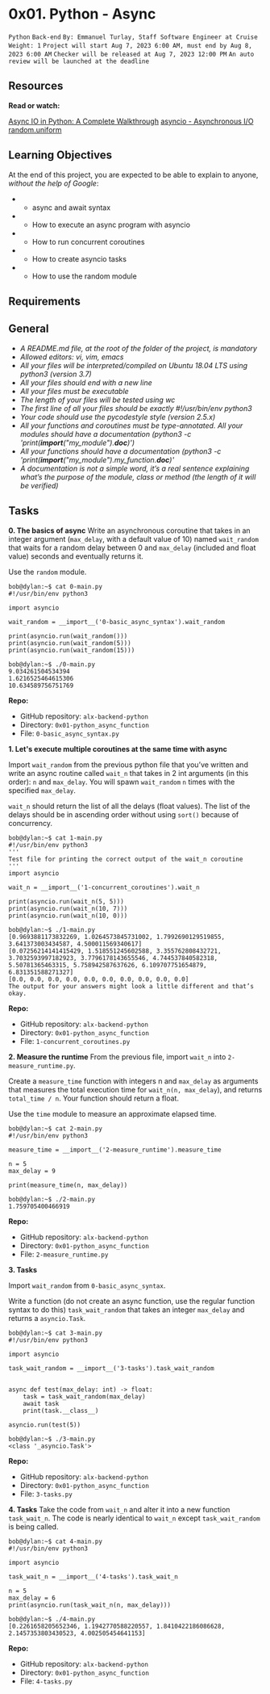 # 0x01. Python - Async
`Python`
`Back-end`
 `By: Emmanuel Turlay, Staff Software Engineer at Cruise`
 `Weight: 1`
 `Project will start Aug 7, 2023 6:00 AM, must end by Aug 8, 2023 6:00 AM`
 `Checker will be released at Aug 7, 2023 12:00 PM`
 `An auto review will be launched at the deadline`

[](https://s3.amazonaws.com/alx-intranet.hbtn.io/uploads/medias/2019/12/4aeaa9c3cb1f316c05c4.png?X-Amz-Algorithm=AWS4-HMAC-SHA256&X-Amz-Credential=AKIARDDGGGOUSBVO6H7D%2F20230807%2Fus-east-1%2Fs3%2Faws4_request&X-Amz-Date=20230807T093328Z&X-Amz-Expires=86400&X-Amz-SignedHeaders=host&X-Amz-Signature=d4f7c96a6761101396b92b98ba812ac861eaabe81b3a3dfdfa2d864d6e27434f)


## Resources
**Read or watch:**

[Async IO in Python: A Complete Walkthrough](https://intranet.alxswe.com/rltoken/zYkXScziW1D5rNdNEvObjQ)
[asyncio - Asynchronous I/O](https://intranet.alxswe.com/rltoken/aZUO4GiWHbPIrVBIwptFAw)
[random.uniform](https://intranet.alxswe.com/rltoken/72mVf1s8rx2ih_U2WjBmaA)

## Learning Objectives
At the end of this project, you are expected to be able to explain to anyone, *without the help of Google*:

* + async and await syntax
* + How to execute an async program with asyncio
* + How to run concurrent coroutines
* + How to create asyncio tasks
* + How to use the random module

## Requirements
## General
* *A README.md file, at the root of the folder of the project, is mandatory*
* *Allowed editors: vi, vim, emacs*
* *All your files will be interpreted/compiled on Ubuntu 18.04 LTS using python3 (version 3.7)*
* *All your files should end with a new line*
* *All your files must be executable*
* *The length of your files will be tested using wc*
* *The first line of all your files should be exactly #!/usr/bin/env python3*
* *Your code should use the pycodestyle style (version 2.5.x)*
* *All your functions and coroutines must be type-annotated.
All your modules should have a documentation (python3 -c 'print(__import__("my_module").__doc__)')*
* *All your functions should have a documentation (python3 -c 'print(__import__("my_module").my_function.__doc__)'*
* *A documentation is not a simple word, it’s a real sentence explaining what’s the purpose of the module, class or method (the length of it will be verified)*

## Tasks

**0. The basics of async**
Write an asynchronous coroutine that takes in an integer argument (`max_delay`, with a default value of 10) named `wait_random` that waits for a random delay between 0 and `max_delay` (included and float value) seconds and eventually returns it.

Use the `random` module.
```
bob@dylan:~$ cat 0-main.py
#!/usr/bin/env python3

import asyncio

wait_random = __import__('0-basic_async_syntax').wait_random

print(asyncio.run(wait_random()))
print(asyncio.run(wait_random(5)))
print(asyncio.run(wait_random(15)))

bob@dylan:~$ ./0-main.py
9.034261504534394
1.6216525464615306
10.634589756751769
```

**Repo:**

+ GitHub repository: `alx-backend-python`
+ Directory: `0x01-python_async_function`
+ File: `0-basic_async_syntax.py`


**1. Let's execute multiple coroutines at the same time with async**

Import `wait_random` from the previous python file that you’ve written and write an async routine called `wait_n` that takes in 2 int arguments (in this order): `n` and `max_delay`. You will spawn `wait_random` `n` times with the specified `max_delay`.

`wait_n` should return the list of all the delays (float values). The list of the delays should be in ascending order without using `sort()` because of concurrency.

```
bob@dylan:~$ cat 1-main.py
#!/usr/bin/env python3
'''
Test file for printing the correct output of the wait_n coroutine
'''
import asyncio

wait_n = __import__('1-concurrent_coroutines').wait_n

print(asyncio.run(wait_n(5, 5)))
print(asyncio.run(wait_n(10, 7)))
print(asyncio.run(wait_n(10, 0)))

bob@dylan:~$ ./1-main.py
[0.9693881173832269, 1.0264573845731002, 1.7992690129519855, 3.641373003434587, 4.500011569340617]
[0.07256214141415429, 1.518551245602588, 3.355762808432721, 3.7032593997182923, 3.7796178143655546, 4.744537840582318, 5.50781365463315, 5.758942587637626, 6.109707751654879, 6.831351588271327]
[0.0, 0.0, 0.0, 0.0, 0.0, 0.0, 0.0, 0.0, 0.0, 0.0]
The output for your answers might look a little different and that’s okay.
```

**Repo:**

+ GitHub repository: `alx-backend-python`
+ Directory: `0x01-python_async_function`
+ File: `1-concurrent_coroutines.py`
  
**2. Measure the runtime**
From the previous file, import `wait_n` into `2-measure_runtime.py`.

Create a `measure_time` function with integers n and `max_delay` as arguments that measures the total execution time for `wait_n(n, max_delay`), and returns `total_time / n`. Your function should return a float.

Use the `time` module to measure an approximate elapsed time.

```
bob@dylan:~$ cat 2-main.py
#!/usr/bin/env python3

measure_time = __import__('2-measure_runtime').measure_time

n = 5
max_delay = 9

print(measure_time(n, max_delay))

bob@dylan:~$ ./2-main.py
1.759705400466919
```

**Repo:**

+ GitHub repository: `alx-backend-python`
+ Directory: `0x01-python_async_function`
+ File: `2-measure_runtime.py`
  
**3. Tasks**

Import `wait_random` from `0-basic_async_syntax`.

Write a function (do not create an async function, use the regular function syntax to do this) `task_wait_random` that takes an integer `max_delay` and returns a `asyncio.Task`.
```
bob@dylan:~$ cat 3-main.py
#!/usr/bin/env python3

import asyncio

task_wait_random = __import__('3-tasks').task_wait_random


async def test(max_delay: int) -> float:
    task = task_wait_random(max_delay)
    await task
    print(task.__class__)

asyncio.run(test(5))

bob@dylan:~$ ./3-main.py
<class '_asyncio.Task'>
```

**Repo:**

+ GitHub repository: `alx-backend-python`
+ Directory: `0x01-python_async_function`
+ File: `3-tasks.py`
  
**4. Tasks**
Take the code from `wait_n` and alter it into a new function `task_wait_n`. The code is nearly identical to `wait_n` except `task_wait_random` is being called.

```
bob@dylan:~$ cat 4-main.py
#!/usr/bin/env python3

import asyncio

task_wait_n = __import__('4-tasks').task_wait_n

n = 5
max_delay = 6
print(asyncio.run(task_wait_n(n, max_delay)))

bob@dylan:~$ ./4-main.py
[0.2261658205652346, 1.1942770588220557, 1.8410422186086628, 2.1457353803430523, 4.002505454641153]
```

**Repo:**

+ GitHub repository: `alx-backend-python`
+ Directory: `0x01-python_async_function`
+ File: `4-tasks.py`